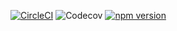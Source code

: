 [![CircleCI](https://img.shields.io/circleci/project/github/OpenMaths/mod-graph-events.svg)](https://circleci.com/gh/OpenMaths/mod-graph-events)
![Codecov](https://img.shields.io/codecov/c/github/OpenMaths/mod-graph-events.svg)
[![npm version](https://img.shields.io/npm/v/@openmaths/graph-events.svg)](https://www.npmjs.com/package/@openmaths/graph-events)
